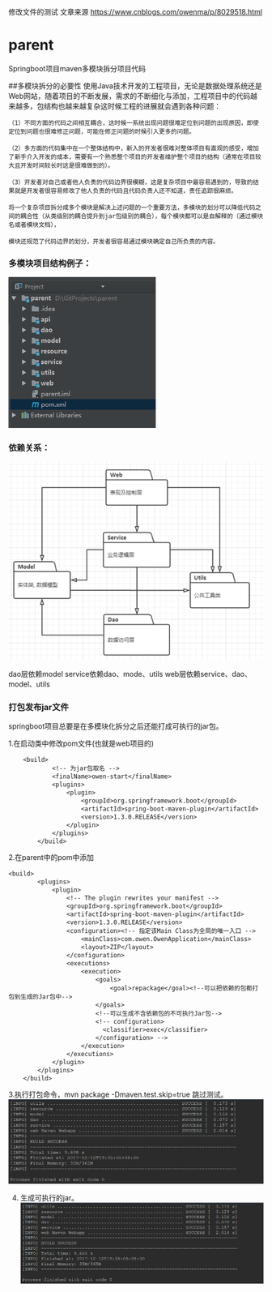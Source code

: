 修改文件的测试
文章来源
https://www.cnblogs.com/owenma/p/8029518.html



# parent
Springboot项目maven多模块拆分项目代码


##多模块拆分的必要性
	使用Java技术开发的工程项目，无论是数据处理系统还是Web网站，随着项目的不断发展，需求的不断细化与添加，工程项目中的代码越来越多，包结构也越来越复杂这时候工程的进展就会遇到各种问题： 
	
	（1）不同方面的代码之间相互耦合，这时候一系统出现问题很难定位到问题的出现原因，即使定位到问题也很难修正问题，可能在修正问题的时候引入更多的问题。 
	
	（2）多方面的代码集中在一个整体结构中，新入的开发者很难对整体项目有直观的感受，增加了新手介入开发的成本，需要有一个熟悉整个项目的开发者维护整个项目的结构（通常在项目较大且开发时间较长时这是很难做到的）。 
	
	（3）开发者对自己或者他人负责的代码边界很模糊，这是复杂项目中最容易遇到的，导致的结果就是开发者很容易修改了他人负责的代码且代码负责人还不知道，责任追踪很麻烦。 
	
	将一个复杂项目拆分成多个模块是解决上述问题的一个重要方法，多模块的划分可以降低代码之间的耦合性（从类级别的耦合提升到jar包级别的耦合），每个模块都可以是自解释的（通过模块名或者模块文档），
	
	模块还规范了代码边界的划分，开发者很容易通过模块确定自己所负责的内容。

### 多模块项目结构例子：
![第一張圖](./pic/1.png)

### 依赖关系：
![第二張圖](./pic/2.png)

dao层依赖model 
service依赖dao、mode、utils 
web层依赖service、dao、model、utils

### 打包发布jar文件
springboot项目总要是在多模块化拆分之后还能打成可执行的jar包。

1.在启动类中修改pom文件(也就是web项目的)
```
    <build>
            <!-- 为jar包取名 -->
            <finalName>owen-start</finalName>
            <plugins>
                <plugin>
                    <groupId>org.springframework.boot</groupId>
                    <artifactId>spring-boot-maven-plugin</artifactId>
                    <version>1.3.0.RELEASE</version>
                </plugin>
            </plugins>
        </build>
```
2.在parent中的pom中添加

```
<build>
        <plugins>
            <plugin>
                <!-- The plugin rewrites your manifest -->
                <groupId>org.springframework.boot</groupId>
                <artifactId>spring-boot-maven-plugin</artifactId>
                <version>1.3.0.RELEASE</version>
                <configuration><!-- 指定该Main Class为全局的唯一入口 -->
                    <mainClass>com.owen.OwenApplication</mainClass>
                    <layout>ZIP</layout>
                </configuration>
                <executions>
                    <execution>
                        <goals>
                            <goal>repackage</goal><!--可以把依赖的包都打包到生成的Jar包中-->
                        </goals>
                        <!--可以生成不含依赖包的不可执行Jar包-->
                        <!-- configuration>
                          <classifier>exec</classifier>
                        </configuration> -->
                    </execution>
                </executions>
            </plugin>
        </plugins>
    </build>
```
 3.执行打包命令，mvn package -Dmaven.test.skip=true 跳过测试。
![第三張圖](./pic/3.png)
    
 4. 生成可执行的jar。
![第三張圖](./pic/3.png)

